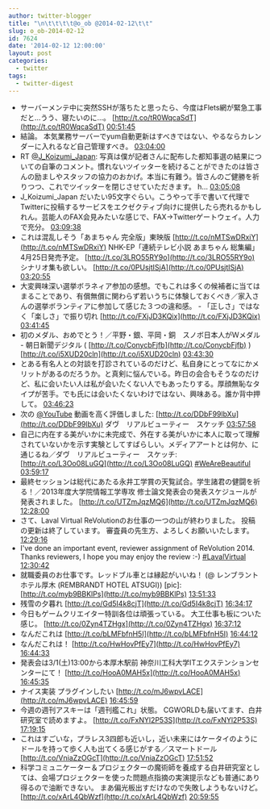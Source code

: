 ```yaml
---
author: twitter-blogger
title: "\n\t\t\t\t@o_ob @2014-02-12\t\t"
slug: o_ob-2014-02-12
id: 7624
date: '2014-02-12 12:00:00'
layout: post
categories:
  - twitter
tags:
  - twitter-digest
---
```


*   サーバーメンテ中に突然SSHが落ちたと思ったら、今度はFlets網が緊急工事だと…うう、寝たいのに…。 [http://t.co/tR0WqcaSdT](http://t.co/tR0WqcaSdT) [00:51:45](https://twitter.com/o_ob/statuses/433267120357388288)
*   結論。 本気業務サーバーでyum自動更新はすべきではない、やるならカレンダーに入れるなど自己管理すべき。 [03:04:00](https://twitter.com/o_ob/statuses/433300400439980032)
*   RT [@J_Koizumi_Japan](https://twitter.com/J_Koizumi_Japan): 写真は僕が記者さんに配布した都知事選の結果についての自筆のコメント。慣れないツイッターを続けることができたのは皆さんの励ましやスタッフの協力のおかげ。本当に有難う。皆さんのご健勝を祈りつつ、これでツイッターを閉じさせていただきます。 h… [03:05:08](https://twitter.com/o_ob/statuses/433300686407622656)
*   J_Koizumi_Japan だいたい95文字ぐらい。こうやって手で書いて代理でTwitterに投稿するサービスをエクゼクティブ向けに提供したら売れるかもしれん。芸能人のFAX会見みたいな感じで、FAX→Twitterゲートウェイ。人力で充分。 [03:09:38](https://twitter.com/o_ob/statuses/433301818001485824)
*   これは混乱しそう「あまちゃん 完全版」東映版 [http://t.co/nMTSwDRxiY](http://t.co/nMTSwDRxiY) NHK-EP「連続テレビ小説 あまちゃん 総集編」4月25日発売予定。 [http://t.co/3LRO55RY9o](http://t.co/3LRO55RY9o) シナリオ集も欲しい。 [http://t.co/0PUsjtISjA](http://t.co/0PUsjtISjA) [03:20:55](https://twitter.com/o_ob/statuses/433304658245738497)
*   大変興味深い選挙ボラネィア参加の感想。でもこれは多くの候補者に当てはまることであり、有償無償に関わらず若いうちに体験しておくべき／家入さんの選挙ボランティアに参加して感じた３つの違和感。 - 「正しさ」ではなく「楽しさ」で振り切れ [http://t.co/FXjJD3KQix](http://t.co/FXjJD3KQix) [03:41:45](https://twitter.com/o_ob/statuses/433309899120840704)
*   初のメダル、おめでとう！／平野・銀、平岡・銅　スノボ日本人がＷメダル - 朝日新聞デジタル ( [http://t.co/ConycbFjfb](http://t.co/ConycbFjfb) ) [http://t.co/i5XUD20cln](http://t.co/i5XUD20cln) [03:43:30](https://twitter.com/o_ob/statuses/433310342265839616)
*   とある有名人との対談を打診されているのだけど、私自身にとってなにかメリットがあるのだろうか。と真剣に悩んでいる。昨日の会合もそうなのだけど、私に会いたい人は私が会いたくない人でもあったりする。厚顔無恥なタイプが苦手。でも氏には会いたくないわけではない、興味ある。誰か背中押して。 [03:46:23](https://twitter.com/o_ob/statuses/433311066919927809)
*   次の [@YouTube](https://twitter.com/YouTube) 動画を高く評価しました: [http://t.co/DDbF99lbXu](http://t.co/DDbF99lbXu) ダヴ　リアルビューティー　スケッチ [03:57:58](https://twitter.com/o_ob/statuses/433313981982208000)
*   自己に内在する美がいかに未完成で、外在する美がいかに本人に取って理解されていないかを示す実験としてすばらしい。メディアアートとは何か、に通じるね／ダヴ　リアルビューティー　スケッチ: [http://t.co/L3Oo08LuGQ](http://t.co/L3Oo08LuGQ) [#WeAreBeautiful](https://twitter.com/search?q=%23WeAreBeautiful&src=hash) [03:59:17](https://twitter.com/o_ob/statuses/433314311356694528)
*   最終セッションは総代にあたる永井工学賞の天覧試合。学生諸君の健闘を祈る！／2013年度大学院情報工学専攻 修士論文発表会の発表スケジュールが発表されました。 [http://t.co/UTZmJqzMQ6](http://t.co/UTZmJqzMQ6) [12:28:00](https://twitter.com/o_ob/statuses/433442335691517952)
*   さて、Laval Virtual ReVolutionのお仕事の一つの山が終わりました。 投稿の更新は終了しています。 審査員の先生方、よろしくお願いいたします。 [12:29:16](https://twitter.com/o_ob/statuses/433442653422632960)
*   I've done an important event, reviewer assignment of ReVolution 2014. Thanks reviewers, I hope you may enjoy the review :-) [#LavalVirtual](https://twitter.com/search?q=%23LavalVirtual&src=hash) [12:30:42](https://twitter.com/o_ob/statuses/433443013990158336)
*   就職委員のお仕事です。レッドブル車とは縁起がいいね！ (@ レンブラントホテル厚木 (REMBRANDT HOTEL ATSUGI)) [pic]: [http://t.co/myb9BBKlPs](http://t.co/myb9BBKlPs) [13:51:33](https://twitter.com/o_ob/statuses/433463360223723520)
*   残雪の夕暮れ [http://t.co/Gd5I4k8cjT](http://t.co/Gd5I4k8cjT) [16:34:17](https://twitter.com/o_ob/statuses/433504313306914817)
*   今日もゲームクリエイター特訓各位は頑張っている。 大工仕事も板についた感じ。 [http://t.co/0Zyn4TZHgx](http://t.co/0Zyn4TZHgx) [16:37:12](https://twitter.com/o_ob/statuses/433505048354504704)
*   なんだこれは [http://t.co/bLMFbfnH5I](http://t.co/bLMFbfnH5I) [16:44:12](https://twitter.com/o_ob/statuses/433506812596215808)
*   なんだこれは！ [http://t.co/HwHovPfEy7](http://t.co/HwHovPfEy7) [16:44:33](https://twitter.com/o_ob/statuses/433506897631518720)
*   発表会は3/1(土)13:00から本厚木駅前 神奈川工科大学ITエクステンションセンターにて！ [http://t.co/HooA0MAH5x](http://t.co/HooA0MAH5x) [16:45:35](https://twitter.com/o_ob/statuses/433507159700041730)
*   ナイス実装 プラグインしたい [http://t.co/mJ6wpvLACE](http://t.co/mJ6wpvLACE) [16:45:59](https://twitter.com/o_ob/statuses/433507260002627585)
*   今週の週刊アスキーは「週刊艦これ」状態。 CGWORLDも届いてます、白井研究室で読めますよ。 [http://t.co/FxNYl2P53S](http://t.co/FxNYl2P53S) [17:19:15](https://twitter.com/o_ob/statuses/433515629396516864)
*   これはすごいな，プラレス3四郎も近いし，近い未来にはケータイのようにドールを持って歩く人も出てくる感じがする／スマートドール [http://t.co/VniaZzOGcT](http://t.co/VniaZzOGcT) [17:51:52](https://twitter.com/o_ob/statuses/433523838878359552)
*   科学コミュニケーター＆プロジェクターの魔術師を養成する白井研究室としては、会場プロジェクターを使った問題点指摘の実演提示なども普通にあり得るので油断できない。 まあ偏光板出すだけなので失敗しようもないけど。 [http://t.co/xArL4QbWzf](http://t.co/xArL4QbWzf) [20:59:55](https://twitter.com/o_ob/statuses/433571164858744832)